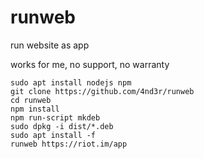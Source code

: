 # runweb

run website as app

works for me, no support, no warranty

```
sudo apt install nodejs npm
git clone https://github.com/4nd3r/runweb
cd runweb
npm install
npm run-script mkdeb
sudo dpkg -i dist/*.deb
sudo apt install -f
runweb https://riot.im/app
```

